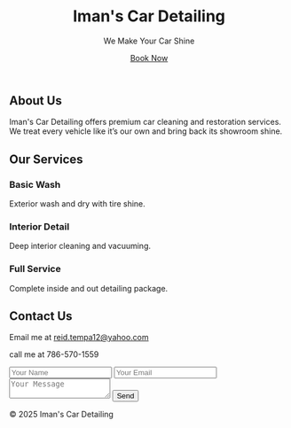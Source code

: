 <!DOCTYPE html>
<html lang="en">
<head>
  <meta charset="UTF-8" />
  <meta name="viewport" content="width=device-width, initial-scale=1.0"/>
  <title>Iman's Car Detailing</title>
  <link rel="stylesheet" href="style.css" />
</head>
<body>
  <header class="hero">
    <h1>Iman's Car Detailing</h1>
    <p>We Make Your Car Shine</p>
    <a href="#contact" class="btn">Book Now</a>
  </header>

  <section class="about">
    <h2>About Us</h2>
    <p>Iman's Car Detailing offers premium car cleaning and restoration services. We treat every vehicle like it’s our own and bring back its showroom shine.</p>
  </section>

  <section class="services">
    <h2>Our Services</h2>
    <div class="cards">
      <div class="card"><h3>Basic Wash</h3><p>Exterior wash and dry with tire shine.</p></div>
      <div class="card"><h3>Interior Detail</h3><p>Deep interior cleaning and vacuuming.</p></div>
      <div class="card"><h3>Full Service</h3><p>Complete inside and out detailing package.</p></div>
    </div>
  </section>
  <section id="contact" class="contact">
    <h2>Contact Us</h2>
    <p>Email me at <a href="mailto:"Email us at href="mailto:reid.tempa12@yahoo.com">reid.tempa12@yahoo.com</a></p>
<p>call me at 786-570-1559</p>
    <form>
      <input type="text" placeholder="Your Name" required />
      <input type="email" placeholder="Your Email" required />
      <textarea placeholder="Your Message" required></textarea>
      <button type="submit">Send</button>
    </form>
  </section>

  <footer>
    <p>&copy; 2025 Iman's Car Detailing</p>
  </footer>
</body>
</html>



 


  
